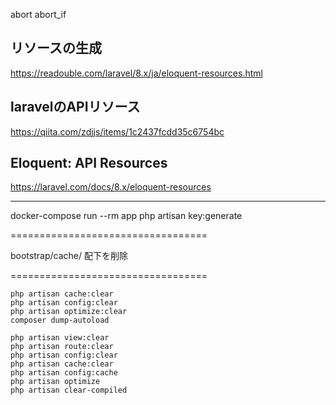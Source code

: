 abort
abort_if

## リソースの生成
https://readouble.com/laravel/8.x/ja/eloquent-resources.html


## laravelのAPIリソース
https://qiita.com/zdjjs/items/1c2437fcdd35c6754bc


## Eloquent: API Resources
https://laravel.com/docs/8.x/eloquent-resources



_____________________________________________________________________________

docker-compose run --rm app php artisan key:generate


==================================

bootstrap/cache/ 配下を削除

==================================

```
php artisan cache:clear
php artisan config:clear
php artisan optimize:clear
composer dump-autoload
```


```
php artisan view:clear
php artisan route:clear
php artisan config:clear
php artisan cache:clear
php artisan config:cache
php artisan optimize
php artisan clear-compiled
```

